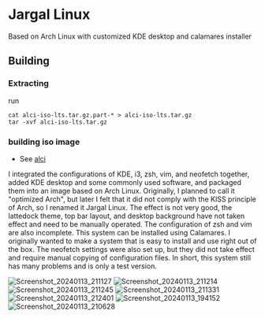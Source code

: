 # Jargal Linux
Based on Arch Linux with customized KDE desktop and calamares installer

## Building 
### Extracting
run
```
cat alci-iso-lts.tar.gz.part-* > alci-iso-lts.tar.gz
tar -xvf alci-iso-lts.tar.gz 
```
### building iso image
* See [alci](https://github.com/arch-linux-calamares-installer/alci-iso-lts)

I integrated the configurations of KDE, i3, zsh, vim, and neofetch together, added KDE desktop and some commonly used software, and packaged them into an image based on Arch Linux. Originally, I planned to call it "optimized Arch", but later I felt that it did not comply with the KISS principle of Arch, so I renamed it Jargal Linux. The effect is not very good, the lattedock theme, top bar layout, and desktop background have not taken effect and need to be manually operated. The configuration of zsh and vim are also incomplete. This system can be installed using Calamares. I originally wanted to make a system that is easy to install and use right out of the box. The neofetch settings were also set up, but they did not take effect and require manual copying of configuration files. In short, this system still has many problems and is only a test version.


![Screenshot_20240113_211127](https://github.com/wiwyil2tr/jargallinux/assets/108447154/923f730d-8962-432d-bec4-c18207e7eb7d)
![Screenshot_20240113_211214](https://github.com/wiwyil2tr/jargallinux/assets/108447154/9c95066e-2e0e-4638-b737-627d9040202a)
![Screenshot_20240113_211245](https://github.com/wiwyil2tr/jargallinux/assets/108447154/450f272a-82a1-45cf-94cd-a54102490c70)
![Screenshot_20240113_211331](https://github.com/wiwyil2tr/jargallinux/assets/108447154/06b89d2a-1ab9-404d-b6b8-0f0c18ffec42)
![Screenshot_20240113_212401](https://github.com/wiwyil2tr/jargallinux/assets/108447154/5e7abb21-633f-4c3f-88ed-cf193b220fe4)
![Screenshot_20240113_194152](https://github.com/wiwyil2tr/jargallinux/assets/108447154/30da04a9-0f8f-4e81-bae5-63454ce35058)
![Screenshot_20240113_210628](https://github.com/wiwyil2tr/jargallinux/assets/108447154/c9a21e0a-0f89-418f-870a-0418b346f145)



